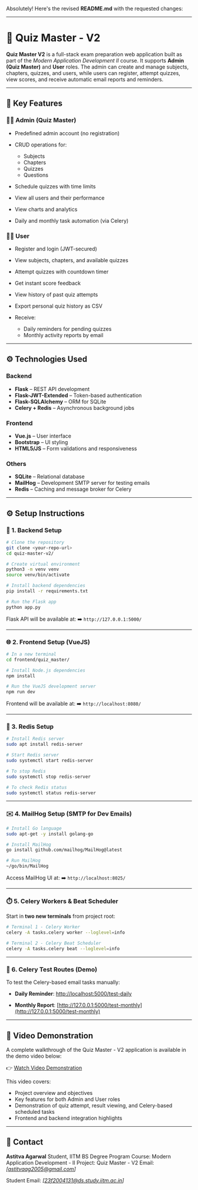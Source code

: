 Absolutely! Here's the revised **README.md** with the requested changes:

---

# 🧠 Quiz Master - V2

**Quiz Master V2** is a full-stack exam preparation web application built as part of the *Modern Application Development II* course. It supports **Admin (Quiz Master)** and **User** roles. The admin can create and manage subjects, chapters, quizzes, and users, while users can register, attempt quizzes, view scores, and receive automatic email reports and reminders.

---

## 🔑 Key Features

### 👨‍🏫 Admin (Quiz Master)

* Predefined admin account (no registration)
* CRUD operations for:

  * Subjects
  * Chapters
  * Quizzes
  * Questions
* Schedule quizzes with time limits
* View all users and their performance
* View charts and analytics
* Daily and monthly task automation (via Celery)

### 👩‍🎓 User

* Register and login (JWT-secured)
* View subjects, chapters, and available quizzes
* Attempt quizzes with countdown timer
* Get instant score feedback
* View history of past quiz attempts
* Export personal quiz history as CSV
* Receive:

  * Daily reminders for pending quizzes
  * Monthly activity reports by email

---

## ⚙️ Technologies Used

### Backend

* **Flask** – REST API development
* **Flask-JWT-Extended** – Token-based authentication
* **Flask-SQLAlchemy** – ORM for SQLite
* **Celery + Redis** – Asynchronous background jobs

### Frontend

* **Vue.js** – User interface
* **Bootstrap** – UI styling
* **HTML5/JS** – Form validations and responsiveness

### Others

* **SQLite** – Relational database
* **MailHog** – Development SMTP server for testing emails
* **Redis** – Caching and message broker for Celery

---

## ⚙️ Setup Instructions

### 🔁 1. Backend Setup

```bash
# Clone the repository
git clone <your-repo-url>
cd quiz-master-v2/

# Create virtual environment
python3 -m venv venv
source venv/bin/activate

# Install backend dependencies
pip install -r requirements.txt

# Run the Flask app
python app.py
```

Flask API will be available at:
➡️ `http://127.0.0.1:5000/`

---

### 🌐 2. Frontend Setup (VueJS)

```bash
# In a new terminal
cd frontend/quiz_master/

# Install Node.js dependencies
npm install

# Run the VueJS development server
npm run dev
```

Frontend will be available at:
➡️ `http://localhost:8080/`

---

### 🧠 3. Redis Setup

```bash
# Install Redis server
sudo apt install redis-server

# Start Redis server
sudo systemctl start redis-server

# To stop Redis
sudo systemctl stop redis-server

# To check Redis status
sudo systemctl status redis-server
```

---

### ✉️ 4. MailHog Setup (SMTP for Dev Emails)

```bash
# Install Go language
sudo apt-get -y install golang-go

# Install MailHog
go install github.com/mailhog/MailHog@latest

# Run MailHog
~/go/bin/MailHog
```

Access MailHog UI at:
➡️ `http://localhost:8025/`

---

### ⏱️ 5. Celery Workers & Beat Scheduler

Start in **two new terminals** from project root:

```bash
# Terminal 1 - Celery Worker
celery -A tasks.celery worker --loglevel=info

# Terminal 2 - Celery Beat Scheduler
celery -A tasks.celery beat --loglevel=info
```

---

### 🔗 6. Celery Test Routes (Demo)

To test the Celery-based email tasks manually:

* **Daily Reminder**:
  [http://localhost:5000/test-daily](http://localhost:5000/test-daily)

* **Monthly Report**:
  [http://127.0.0.1:5000/test-monthly](http://127.0.0.1:5000/test-monthly)


---

## 🎥 Video Demonstration

A complete walkthrough of the Quiz Master - V2 application is available in the demo video below:

👉 [Watch Video Demonstration](https://drive.google.com/file/d/1yhqRnPmN1RqMP9E8jFhoAJslVH-vIVbV/view?usp=sharing)

This video covers:

* Project overview and objectives
* Key features for both Admin and User roles
* Demonstration of quiz attempt, result viewing, and Celery-based scheduled tasks
* Frontend and backend integration highlights

---

## 📝 Contact

**Astitva Agarwal**
Student, IITM BS Degree Program
Course: Modern Application Development - II
Project: Quiz Master - V2
Email: *\[[astitvaag2005@gmail.com](mailto:astitvaag2005@gmail.com)]*

Student Email: *\[[23f2004131@ds.study.iitm.ac.in](mailto:23f2004131@ds.study.iitm.ac.in)]*

